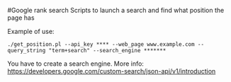 #Google rank search
Scripts to launch a search and find what position the page has

Example of use:
```
./get_position.pl --api_key **** --web_page www.example.com --query_string "term+search" --search_engine *******
```

You have to create a search engine. More info: https://developers.google.com/custom-search/json-api/v1/introduction
